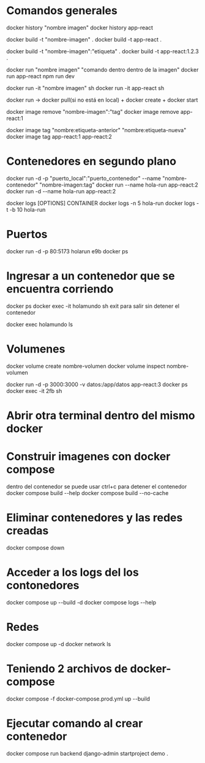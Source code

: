 # Comandos generales
docker history "nombre imagen"
docker history app-react

docker build -t "nombre-imagen" .
docker build -t app-react .

docker build -t "nombre-imagen":"etiqueta" .
docker build -t app-react:1.2.3 .

docker run "nombre imagen" "comando dentro dentro de la imagen"
docker run app-react npm run dev

docker run -it "nombre imagen" sh
docker run -it app-react sh

docker run -> docker pull(si no está en local) + docker create + docker start

docker image remove "nombre-imagen":"tag"
docker image remove app-react:1

docker image tag "nombre:etiqueta-anterior" "nombre:etiqueta-nueva" 
docker image tag app-react:1 app-react:2

# Contenedores en segundo plano
docker run -d -p "puerto_local":"puerto_contenedor" --name "nombre-contenedor" "nombre-imagen:tag"
docker run --name hola-run app-react:2
docker run -d --name hola-run app-react:2

docker logs [OPTIONS] CONTAINER
docker logs -n 5 hola-run
docker logs -t -b 10 hola-run

# Puertos
docker run -d -p 80:5173 holarun e9b
docker ps

#  Ingresar a un contenedor que se encuentra corriendo
docker ps
docker exec -it holamundo sh
exit para salir sin detener el contenedor

docker exec holamundo ls

# Volumenes
docker volume create nombre-volumen
docker volume inspect nombre-volumen

docker run -d -p 3000:3000 -v datos:/app/datos app-react:3
docker ps
docker exec -it 2fb sh

# Abrir otra terminal dentro del mismo docker


# Construir imagenes con docker compose
dentro del contenedor se puede usar ctrl+c para detener el contenedor
docker compose build --help
docker compose build --no-cache

# Eliminar contenedores y las redes creadas
docker compose down

# Acceder a los logs del los contonedores
docker compose up --build -d
docker compose logs --help

# Redes
docker compose up -d
docker network ls

# Teniendo 2 archivos de docker-compose
docker compose -f docker-compose.prod.yml up --build

# Ejecutar comando al crear contenedor
docker compose run backend django-admin startproject demo .